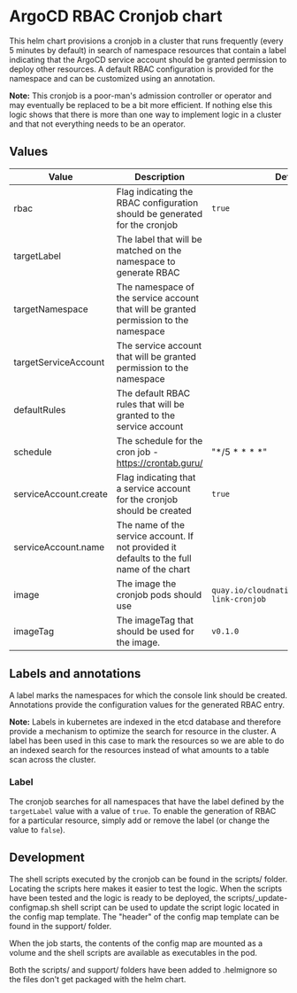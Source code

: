 # ArgoCD RBAC Cronjob chart

This helm chart provisions a cronjob in a cluster that runs frequently (every 5 minutes by default) in search of namespace resources that contain a label indicating that the ArgoCD service account should be granted permission to deploy other resources. A default RBAC configuration is provided for the namespace and can be customized using an annotation.

**Note:** This cronjob is a poor-man's admission controller or operator and may eventually be replaced to be a bit more efficient. If nothing else this logic shows that there is more than one way to implement logic in a cluster and that not everything needs to be an operator.

## Values

| Value                 | Description                                                                | Default           |
|-----------------------|----------------------------------------------------------------------------|-------------------|
| rbac                  | Flag indicating the RBAC configuration should be generated for the cronjob            | `true` |
| targetLabel           | The label that will be matched on the namespace to generate RBAC                      |  |
| targetNamespace       | The namespace of the service account that will be granted permission to the namespace |  |
| targetServiceAccount  | The service account that will be granted permission to the namespace                  |  |
| defaultRules          | The default RBAC rules that will be granted to the service account                    |  |
| schedule              | The schedule for the cron job - https://crontab.guru/                                 | "*/5 * * * *" |
| serviceAccount.create | Flag indicating that a service account for the cronjob should be created              | `true` |
| serviceAccount.name   | The name of the service account. If not provided it defaults to the full name of the chart | |
| image                 | The image the cronjob pods should use                                                 | `quay.io/cloudnativetoolkit/console-link-cronjob` |
| imageTag              | The imageTag that should be used for the image.                                       | `v0.1.0` |

## Labels and annotations

A label marks the namespaces for which the console link should be created. Annotations provide the configuration values for the generated RBAC entry.

**Note:** Labels in kubernetes are indexed in the etcd database and therefore provide a mechanism to optimize the search for resource in the cluster. A label has been used in this case to mark the resources so we are able to do an indexed search for the resources instead of what amounts to a table scan across the cluster.

### Label

The cronjob searches for all namespaces that have the label defined by the `targetLabel` value with a value of `true`. To enable the generation of RBAC for a particular resource, simply add or remove the label (or change the value to `false`).

## Development

The shell scripts executed by the cronjob can be found in the scripts/ folder. Locating the scripts here makes it easier to test the logic. When the scripts have been tested and the logic is ready to be deployed, the scripts/_update-configmap.sh shell script can be used to update the script logic located in the config map template. The "header" of the config map template can be found in the support/ folder.

When the job starts, the contents of the config map are mounted as a volume and the shell scripts are available as executables in the pod.

Both the scripts/ and support/ folders have been added to .helmignore so the files don't get packaged with the helm chart.
